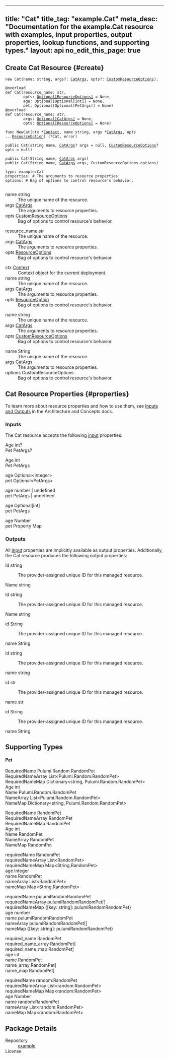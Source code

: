 
---
title: "Cat"
title_tag: "example.Cat"
meta_desc: "Documentation for the example.Cat resource with examples, input properties, output properties, lookup functions, and supporting types."
layout: api
no_edit_this_page: true
---



<!-- WARNING: this file was generated by test. -->
<!-- Do not edit by hand unless you're certain you know what you are doing! -->




## Create Cat Resource {#create}
<div>
<pulumi-chooser type="language" options="typescript,python,go,csharp,java,yaml"></pulumi-chooser>
</div>


<div>
<pulumi-choosable type="language" values="javascript,typescript">
<div class="highlight"><pre class="chroma"><code class="language-typescript" data-lang="typescript"><span class="k">new </span><span class="nx">Cat</span><span class="p">(</span><span class="nx">name</span><span class="p">:</span> <span class="nx">string</span><span class="p">,</span> <span class="nx">args</span><span class="p">?:</span> <span class="nx"><a href="#inputs">CatArgs</a></span><span class="p">,</span> <span class="nx">opts</span><span class="p">?:</span> <span class="nx"><a href="/docs/reference/pkg/nodejs/pulumi/pulumi/#CustomResourceOptions">CustomResourceOptions</a></span><span class="p">);</span></code></pre></div>
</pulumi-choosable>
</div>

<div>
<pulumi-choosable type="language" values="python">
<div class="highlight"><pre class="chroma"><code class="language-python" data-lang="python"><span class=nd>@overload</span>
<span class="k">def </span><span class="nx">Cat</span><span class="p">(</span><span class="nx">resource_name</span><span class="p">:</span> <span class="nx">str</span><span class="p">,</span>
        <span class="nx">opts</span><span class="p">:</span> <span class="nx"><a href="/docs/reference/pkg/python/pulumi/#pulumi.ResourceOptions">Optional[ResourceOptions]</a></span> = None<span class="p">,</span>
        <span class="nx">age</span><span class="p">:</span> <span class="nx">Optional[Optional[int]]</span> = None<span class="p">,</span>
        <span class="nx">pet</span><span class="p">:</span> <span class="nx">Optional[Optional[PetArgs]]</span> = None<span class="p">)</span>
<span class=nd>@overload</span>
<span class="k">def </span><span class="nx">Cat</span><span class="p">(</span><span class="nx">resource_name</span><span class="p">:</span> <span class="nx">str</span><span class="p">,</span>
        <span class="nx">args</span><span class="p">:</span> <span class="nx"><a href="#inputs">Optional[CatArgs]</a></span> = None<span class="p">,</span>
        <span class="nx">opts</span><span class="p">:</span> <span class="nx"><a href="/docs/reference/pkg/python/pulumi/#pulumi.ResourceOptions">Optional[ResourceOptions]</a></span> = None<span class="p">)</span></code></pre></div>
</pulumi-choosable>
</div>

<div>
<pulumi-choosable type="language" values="go">
<div class="highlight"><pre class="chroma"><code class="language-go" data-lang="go"><span class="k">func </span><span class="nx">NewCat</span><span class="p">(</span><span class="nx">ctx</span><span class="p"> *</span><span class="nx"><a href="https://pkg.go.dev/github.com/pulumi/pulumi/sdk/v3/go/pulumi?tab=doc#Context">Context</a></span><span class="p">,</span> <span class="nx">name</span><span class="p"> </span><span class="nx">string</span><span class="p">,</span> <span class="nx">args</span><span class="p"> *</span><span class="nx"><a href="#inputs">CatArgs</a></span><span class="p">,</span> <span class="nx">opts</span><span class="p"> ...</span><span class="nx"><a href="https://pkg.go.dev/github.com/pulumi/pulumi/sdk/v3/go/pulumi?tab=doc#ResourceOption">ResourceOption</a></span><span class="p">) (*<span class="nx">Cat</span>, error)</span></code></pre></div>
</pulumi-choosable>
</div>

<div>
<pulumi-choosable type="language" values="csharp">
<div class="highlight"><pre class="chroma"><code class="language-csharp" data-lang="csharp"><span class="k">public </span><span class="nx">Cat</span><span class="p">(</span><span class="nx">string</span><span class="p"> </span><span class="nx">name<span class="p">,</span> <span class="nx"><a href="#inputs">CatArgs</a></span><span class="p">? </span><span class="nx">args = null<span class="p">,</span> <span class="nx"><a href="/docs/reference/pkg/dotnet/Pulumi/Pulumi.CustomResourceOptions.html">CustomResourceOptions</a></span><span class="p">? </span><span class="nx">opts = null<span class="p">)</span></code></pre></div>
</pulumi-choosable>
</div>

<div>
<pulumi-choosable type="language" values="java">
<div class="highlight"><pre class="chroma">
<code class="language-java" data-lang="java"><span class="k">public </span><span class="nx">Cat</span><span class="p">(</span><span class="nx">String</span><span class="p"> </span><span class="nx">name<span class="p">,</span> <span class="nx"><a href="#inputs">CatArgs</a></span><span class="p"> </span><span class="nx">args<span class="p">)</span>
<span class="k">public </span><span class="nx">Cat</span><span class="p">(</span><span class="nx">String</span><span class="p"> </span><span class="nx">name<span class="p">,</span> <span class="nx"><a href="#inputs">CatArgs</a></span><span class="p"> </span><span class="nx">args<span class="p">,</span> <span class="nx">CustomResourceOptions</span><span class="p"> </span><span class="nx">options<span class="p">)</span>
</code></pre></div>
</pulumi-choosable>
</div>

<div>
<pulumi-choosable type="language" values="yaml">
<div class="highlight"><pre class="chroma"><code class="language-yaml" data-lang="yaml">type: <span class="nx">example:Cat</span><span class="p"></span>
<span class="p">properties</span><span class="p">: </span><span class="c">#&nbsp;The arguments to resource properties.</span>
<span class="p"></span><span class="p">options</span><span class="p">: </span><span class="c">#&nbsp;Bag of options to control resource&#39;s behavior.</span>
<span class="p"></span>
</code></pre></div>
</pulumi-choosable>
</div>

<div>
<pulumi-choosable type="language" values="javascript,typescript">

<dl class="resources-properties"><dt
        class="property-required" title="Required">
        <span>name</span>
        <span class="property-indicator"></span>
        <span class="property-type">string</span>
    </dt>
    <dd>The unique name of the resource.</dd><dt
        class="property-optional" title="Optional">
        <span>args</span>
        <span class="property-indicator"></span>
        <span class="property-type"><a href="#inputs">CatArgs</a></span>
    </dt>
    <dd>The arguments to resource properties.</dd><dt
        class="property-optional" title="Optional">
        <span>opts</span>
        <span class="property-indicator"></span>
        <span class="property-type"><a href="/docs/reference/pkg/nodejs/pulumi/pulumi/#CustomResourceOptions">CustomResourceOptions</a></span>
    </dt>
    <dd>Bag of options to control resource&#39;s behavior.</dd></dl>

</pulumi-choosable>
</div>

<div>
<pulumi-choosable type="language" values="python">

<dl class="resources-properties"><dt
        class="property-required" title="Required">
        <span>resource_name</span>
        <span class="property-indicator"></span>
        <span class="property-type">str</span>
    </dt>
    <dd>The unique name of the resource.</dd><dt
        class="property-optional" title="Optional">
        <span>args</span>
        <span class="property-indicator"></span>
        <span class="property-type"><a href="#inputs">CatArgs</a></span>
    </dt>
    <dd>The arguments to resource properties.</dd><dt
        class="property-optional" title="Optional">
        <span>opts</span>
        <span class="property-indicator"></span>
        <span class="property-type"><a href="/docs/reference/pkg/python/pulumi/#pulumi.ResourceOptions">ResourceOptions</a></span>
    </dt>
    <dd>Bag of options to control resource&#39;s behavior.</dd></dl>

</pulumi-choosable>
</div>

<div>
<pulumi-choosable type="language" values="go">

<dl class="resources-properties"><dt
        class="property-optional" title="Optional">
        <span>ctx</span>
        <span class="property-indicator"></span>
        <span class="property-type"><a href="https://pkg.go.dev/github.com/pulumi/pulumi/sdk/v3/go/pulumi?tab=doc#Context">Context</a></span>
    </dt>
    <dd>Context object for the current deployment.</dd><dt
        class="property-required" title="Required">
        <span>name</span>
        <span class="property-indicator"></span>
        <span class="property-type">string</span>
    </dt>
    <dd>The unique name of the resource.</dd><dt
        class="property-optional" title="Optional">
        <span>args</span>
        <span class="property-indicator"></span>
        <span class="property-type"><a href="#inputs">CatArgs</a></span>
    </dt>
    <dd>The arguments to resource properties.</dd><dt
        class="property-optional" title="Optional">
        <span>opts</span>
        <span class="property-indicator"></span>
        <span class="property-type"><a href="https://pkg.go.dev/github.com/pulumi/pulumi/sdk/v3/go/pulumi?tab=doc#ResourceOption">ResourceOption</a></span>
    </dt>
    <dd>Bag of options to control resource&#39;s behavior.</dd></dl>

</pulumi-choosable>
</div>

<div>
<pulumi-choosable type="language" values="csharp">

<dl class="resources-properties"><dt
        class="property-required" title="Required">
        <span>name</span>
        <span class="property-indicator"></span>
        <span class="property-type">string</span>
    </dt>
    <dd>The unique name of the resource.</dd><dt
        class="property-optional" title="Optional">
        <span>args</span>
        <span class="property-indicator"></span>
        <span class="property-type"><a href="#inputs">CatArgs</a></span>
    </dt>
    <dd>The arguments to resource properties.</dd><dt
        class="property-optional" title="Optional">
        <span>opts</span>
        <span class="property-indicator"></span>
        <span class="property-type"><a href="/docs/reference/pkg/dotnet/Pulumi/Pulumi.CustomResourceOptions.html">CustomResourceOptions</a></span>
    </dt>
    <dd>Bag of options to control resource&#39;s behavior.</dd></dl>

</pulumi-choosable>
</div>

<div>
<pulumi-choosable type="language" values="java">

<dl class="resources-properties"><dt
        class="property-required" title="Required">
        <span>name</span>
        <span class="property-indicator"></span>
        <span class="property-type">String</span>
    </dt>
    <dd>The unique name of the resource.</dd><dt
        class="property-required" title="Required">
        <span>args</span>
        <span class="property-indicator"></span>
        <span class="property-type"><a href="#inputs">CatArgs</a></span>
    </dt>
    <dd>The arguments to resource properties.</dd><dt
        class="property-optional" title="Optional">
        <span>options</span>
        <span class="property-indicator"></span>
        <span class="property-type">CustomResourceOptions</span>
    </dt>
    <dd>Bag of options to control resource&#39;s behavior.</dd></dl>

</pulumi-choosable>
</div>

## Cat Resource Properties {#properties}

To learn more about resource properties and how to use them, see [Inputs and Outputs](/docs/intro/concepts/inputs-outputs) in the Architecture and Concepts docs.

### Inputs

The Cat resource accepts the following [input](/docs/intro/concepts/inputs-outputs) properties:



<div>
<pulumi-choosable type="language" values="csharp">
<dl class="resources-properties"><dt class="property-optional"
            title="Optional">
        <span id="age_csharp">
<a data-swiftype-name="resource-property" data-swiftype-type="text" href="#age_csharp" style="color: inherit; text-decoration: inherit;">Age</a>
</span>
        <span class="property-indicator"></span>
        <span class="property-type">int?</span>
    </dt>
    <dd></dd><dt class="property-optional"
            title="Optional">
        <span id="pet_csharp">
<a data-swiftype-name="resource-property" data-swiftype-type="text" href="#pet_csharp" style="color: inherit; text-decoration: inherit;">Pet</a>
</span>
        <span class="property-indicator"></span>
        <span class="property-type">Pet<wbr>Args?</span>
    </dt>
    <dd></dd></dl>
</pulumi-choosable>
</div>

<div>
<pulumi-choosable type="language" values="go">
<dl class="resources-properties"><dt class="property-optional"
            title="Optional">
        <span id="age_go">
<a data-swiftype-name="resource-property" data-swiftype-type="text" href="#age_go" style="color: inherit; text-decoration: inherit;">Age</a>
</span>
        <span class="property-indicator"></span>
        <span class="property-type">int</span>
    </dt>
    <dd></dd><dt class="property-optional"
            title="Optional">
        <span id="pet_go">
<a data-swiftype-name="resource-property" data-swiftype-type="text" href="#pet_go" style="color: inherit; text-decoration: inherit;">Pet</a>
</span>
        <span class="property-indicator"></span>
        <span class="property-type">Pet<wbr>Args</span>
    </dt>
    <dd></dd></dl>
</pulumi-choosable>
</div>

<div>
<pulumi-choosable type="language" values="java">
<dl class="resources-properties"><dt class="property-optional"
            title="Optional">
        <span id="age_java">
<a data-swiftype-name="resource-property" data-swiftype-type="text" href="#age_java" style="color: inherit; text-decoration: inherit;">age</a>
</span>
        <span class="property-indicator"></span>
        <span class="property-type">Optional&lt;Integer&gt;</span>
    </dt>
    <dd></dd><dt class="property-optional"
            title="Optional">
        <span id="pet_java">
<a data-swiftype-name="resource-property" data-swiftype-type="text" href="#pet_java" style="color: inherit; text-decoration: inherit;">pet</a>
</span>
        <span class="property-indicator"></span>
        <span class="property-type">Optional&lt;Pet<wbr>Args&gt;</span>
    </dt>
    <dd></dd></dl>
</pulumi-choosable>
</div>

<div>
<pulumi-choosable type="language" values="javascript,typescript">
<dl class="resources-properties"><dt class="property-optional"
            title="Optional">
        <span id="age_nodejs">
<a data-swiftype-name="resource-property" data-swiftype-type="text" href="#age_nodejs" style="color: inherit; text-decoration: inherit;">age</a>
</span>
        <span class="property-indicator"></span>
        <span class="property-type">number | undefined</span>
    </dt>
    <dd></dd><dt class="property-optional"
            title="Optional">
        <span id="pet_nodejs">
<a data-swiftype-name="resource-property" data-swiftype-type="text" href="#pet_nodejs" style="color: inherit; text-decoration: inherit;">pet</a>
</span>
        <span class="property-indicator"></span>
        <span class="property-type">Pet<wbr>Args | undefined</span>
    </dt>
    <dd></dd></dl>
</pulumi-choosable>
</div>

<div>
<pulumi-choosable type="language" values="python">
<dl class="resources-properties"><dt class="property-optional"
            title="Optional">
        <span id="age_python">
<a data-swiftype-name="resource-property" data-swiftype-type="text" href="#age_python" style="color: inherit; text-decoration: inherit;">age</a>
</span>
        <span class="property-indicator"></span>
        <span class="property-type">Optional[int]</span>
    </dt>
    <dd></dd><dt class="property-optional"
            title="Optional">
        <span id="pet_python">
<a data-swiftype-name="resource-property" data-swiftype-type="text" href="#pet_python" style="color: inherit; text-decoration: inherit;">pet</a>
</span>
        <span class="property-indicator"></span>
        <span class="property-type">Pet<wbr>Args</span>
    </dt>
    <dd></dd></dl>
</pulumi-choosable>
</div>

<div>
<pulumi-choosable type="language" values="yaml">
<dl class="resources-properties"><dt class="property-optional"
            title="Optional">
        <span id="age_yaml">
<a data-swiftype-name="resource-property" data-swiftype-type="text" href="#age_yaml" style="color: inherit; text-decoration: inherit;">age</a>
</span>
        <span class="property-indicator"></span>
        <span class="property-type">Number</span>
    </dt>
    <dd></dd><dt class="property-optional"
            title="Optional">
        <span id="pet_yaml">
<a data-swiftype-name="resource-property" data-swiftype-type="text" href="#pet_yaml" style="color: inherit; text-decoration: inherit;">pet</a>
</span>
        <span class="property-indicator"></span>
        <span class="property-type">Property Map</span>
    </dt>
    <dd></dd></dl>
</pulumi-choosable>
</div>


### Outputs

All [input](#inputs) properties are implicitly available as output properties. Additionally, the Cat resource produces the following output properties:



<div>
<pulumi-choosable type="language" values="csharp">
<dl class="resources-properties"><dt class="property-"
            title="">
        <span id="id_csharp">
<a data-swiftype-name="resource-property" data-swiftype-type="text" href="#id_csharp" style="color: inherit; text-decoration: inherit;">Id</a>
</span>
        <span class="property-indicator"></span>
        <span class="property-type">string</span>
    </dt>
    <dd><p>The provider-assigned unique ID for this managed resource.</p>
</dd><dt class="property-"
            title="">
        <span id="name_csharp">
<a data-swiftype-name="resource-property" data-swiftype-type="text" href="#name_csharp" style="color: inherit; text-decoration: inherit;">Name</a>
</span>
        <span class="property-indicator"></span>
        <span class="property-type">string</span>
    </dt>
    <dd></dd></dl>
</pulumi-choosable>
</div>

<div>
<pulumi-choosable type="language" values="go">
<dl class="resources-properties"><dt class="property-"
            title="">
        <span id="id_go">
<a data-swiftype-name="resource-property" data-swiftype-type="text" href="#id_go" style="color: inherit; text-decoration: inherit;">Id</a>
</span>
        <span class="property-indicator"></span>
        <span class="property-type">string</span>
    </dt>
    <dd><p>The provider-assigned unique ID for this managed resource.</p>
</dd><dt class="property-"
            title="">
        <span id="name_go">
<a data-swiftype-name="resource-property" data-swiftype-type="text" href="#name_go" style="color: inherit; text-decoration: inherit;">Name</a>
</span>
        <span class="property-indicator"></span>
        <span class="property-type">string</span>
    </dt>
    <dd></dd></dl>
</pulumi-choosable>
</div>

<div>
<pulumi-choosable type="language" values="java">
<dl class="resources-properties"><dt class="property-"
            title="">
        <span id="id_java">
<a data-swiftype-name="resource-property" data-swiftype-type="text" href="#id_java" style="color: inherit; text-decoration: inherit;">id</a>
</span>
        <span class="property-indicator"></span>
        <span class="property-type">String</span>
    </dt>
    <dd><p>The provider-assigned unique ID for this managed resource.</p>
</dd><dt class="property-"
            title="">
        <span id="name_java">
<a data-swiftype-name="resource-property" data-swiftype-type="text" href="#name_java" style="color: inherit; text-decoration: inherit;">name</a>
</span>
        <span class="property-indicator"></span>
        <span class="property-type">String</span>
    </dt>
    <dd></dd></dl>
</pulumi-choosable>
</div>

<div>
<pulumi-choosable type="language" values="javascript,typescript">
<dl class="resources-properties"><dt class="property-"
            title="">
        <span id="id_nodejs">
<a data-swiftype-name="resource-property" data-swiftype-type="text" href="#id_nodejs" style="color: inherit; text-decoration: inherit;">id</a>
</span>
        <span class="property-indicator"></span>
        <span class="property-type">string</span>
    </dt>
    <dd><p>The provider-assigned unique ID for this managed resource.</p>
</dd><dt class="property-"
            title="">
        <span id="name_nodejs">
<a data-swiftype-name="resource-property" data-swiftype-type="text" href="#name_nodejs" style="color: inherit; text-decoration: inherit;">name</a>
</span>
        <span class="property-indicator"></span>
        <span class="property-type">string</span>
    </dt>
    <dd></dd></dl>
</pulumi-choosable>
</div>

<div>
<pulumi-choosable type="language" values="python">
<dl class="resources-properties"><dt class="property-"
            title="">
        <span id="id_python">
<a data-swiftype-name="resource-property" data-swiftype-type="text" href="#id_python" style="color: inherit; text-decoration: inherit;">id</a>
</span>
        <span class="property-indicator"></span>
        <span class="property-type">str</span>
    </dt>
    <dd><p>The provider-assigned unique ID for this managed resource.</p>
</dd><dt class="property-"
            title="">
        <span id="name_python">
<a data-swiftype-name="resource-property" data-swiftype-type="text" href="#name_python" style="color: inherit; text-decoration: inherit;">name</a>
</span>
        <span class="property-indicator"></span>
        <span class="property-type">str</span>
    </dt>
    <dd></dd></dl>
</pulumi-choosable>
</div>

<div>
<pulumi-choosable type="language" values="yaml">
<dl class="resources-properties"><dt class="property-"
            title="">
        <span id="id_yaml">
<a data-swiftype-name="resource-property" data-swiftype-type="text" href="#id_yaml" style="color: inherit; text-decoration: inherit;">id</a>
</span>
        <span class="property-indicator"></span>
        <span class="property-type">String</span>
    </dt>
    <dd><p>The provider-assigned unique ID for this managed resource.</p>
</dd><dt class="property-"
            title="">
        <span id="name_yaml">
<a data-swiftype-name="resource-property" data-swiftype-type="text" href="#name_yaml" style="color: inherit; text-decoration: inherit;">name</a>
</span>
        <span class="property-indicator"></span>
        <span class="property-type">String</span>
    </dt>
    <dd></dd></dl>
</pulumi-choosable>
</div>







## Supporting Types



<h4 id="pet">Pet</h4>

<div>
<pulumi-choosable type="language" values="csharp">
<dl class="resources-properties"><dt class="property-required"
            title="Required">
        <span id="requiredname_csharp">
<a data-swiftype-name="resource-property" data-swiftype-type="text" href="#requiredname_csharp" style="color: inherit; text-decoration: inherit;">Required<wbr>Name</a>
</span>
        <span class="property-indicator"></span>
        <span class="property-type">Pulumi.<wbr>Random.<wbr>Random<wbr>Pet</span>
    </dt>
    <dd></dd><dt class="property-required"
            title="Required">
        <span id="requirednamearray_csharp">
<a data-swiftype-name="resource-property" data-swiftype-type="text" href="#requirednamearray_csharp" style="color: inherit; text-decoration: inherit;">Required<wbr>Name<wbr>Array</a>
</span>
        <span class="property-indicator"></span>
        <span class="property-type">List&lt;Pulumi.<wbr>Random.<wbr>Random<wbr>Pet&gt;</span>
    </dt>
    <dd></dd><dt class="property-required"
            title="Required">
        <span id="requirednamemap_csharp">
<a data-swiftype-name="resource-property" data-swiftype-type="text" href="#requirednamemap_csharp" style="color: inherit; text-decoration: inherit;">Required<wbr>Name<wbr>Map</a>
</span>
        <span class="property-indicator"></span>
        <span class="property-type">Dictionary&lt;string, Pulumi.<wbr>Random.<wbr>Random<wbr>Pet&gt;</span>
    </dt>
    <dd></dd><dt class="property-optional"
            title="Optional">
        <span id="age_csharp">
<a data-swiftype-name="resource-property" data-swiftype-type="text" href="#age_csharp" style="color: inherit; text-decoration: inherit;">Age</a>
</span>
        <span class="property-indicator"></span>
        <span class="property-type">int</span>
    </dt>
    <dd></dd><dt class="property-optional"
            title="Optional">
        <span id="name_csharp">
<a data-swiftype-name="resource-property" data-swiftype-type="text" href="#name_csharp" style="color: inherit; text-decoration: inherit;">Name</a>
</span>
        <span class="property-indicator"></span>
        <span class="property-type">Pulumi.<wbr>Random.<wbr>Random<wbr>Pet</span>
    </dt>
    <dd></dd><dt class="property-optional"
            title="Optional">
        <span id="namearray_csharp">
<a data-swiftype-name="resource-property" data-swiftype-type="text" href="#namearray_csharp" style="color: inherit; text-decoration: inherit;">Name<wbr>Array</a>
</span>
        <span class="property-indicator"></span>
        <span class="property-type">List&lt;Pulumi.<wbr>Random.<wbr>Random<wbr>Pet&gt;</span>
    </dt>
    <dd></dd><dt class="property-optional"
            title="Optional">
        <span id="namemap_csharp">
<a data-swiftype-name="resource-property" data-swiftype-type="text" href="#namemap_csharp" style="color: inherit; text-decoration: inherit;">Name<wbr>Map</a>
</span>
        <span class="property-indicator"></span>
        <span class="property-type">Dictionary&lt;string, Pulumi.<wbr>Random.<wbr>Random<wbr>Pet&gt;</span>
    </dt>
    <dd></dd></dl>
</pulumi-choosable>
</div>

<div>
<pulumi-choosable type="language" values="go">
<dl class="resources-properties"><dt class="property-required"
            title="Required">
        <span id="requiredname_go">
<a data-swiftype-name="resource-property" data-swiftype-type="text" href="#requiredname_go" style="color: inherit; text-decoration: inherit;">Required<wbr>Name</a>
</span>
        <span class="property-indicator"></span>
        <span class="property-type">Random<wbr>Pet</span>
    </dt>
    <dd></dd><dt class="property-required"
            title="Required">
        <span id="requirednamearray_go">
<a data-swiftype-name="resource-property" data-swiftype-type="text" href="#requirednamearray_go" style="color: inherit; text-decoration: inherit;">Required<wbr>Name<wbr>Array</a>
</span>
        <span class="property-indicator"></span>
        <span class="property-type">Random<wbr>Pet</span>
    </dt>
    <dd></dd><dt class="property-required"
            title="Required">
        <span id="requirednamemap_go">
<a data-swiftype-name="resource-property" data-swiftype-type="text" href="#requirednamemap_go" style="color: inherit; text-decoration: inherit;">Required<wbr>Name<wbr>Map</a>
</span>
        <span class="property-indicator"></span>
        <span class="property-type">Random<wbr>Pet</span>
    </dt>
    <dd></dd><dt class="property-optional"
            title="Optional">
        <span id="age_go">
<a data-swiftype-name="resource-property" data-swiftype-type="text" href="#age_go" style="color: inherit; text-decoration: inherit;">Age</a>
</span>
        <span class="property-indicator"></span>
        <span class="property-type">int</span>
    </dt>
    <dd></dd><dt class="property-optional"
            title="Optional">
        <span id="name_go">
<a data-swiftype-name="resource-property" data-swiftype-type="text" href="#name_go" style="color: inherit; text-decoration: inherit;">Name</a>
</span>
        <span class="property-indicator"></span>
        <span class="property-type">Random<wbr>Pet</span>
    </dt>
    <dd></dd><dt class="property-optional"
            title="Optional">
        <span id="namearray_go">
<a data-swiftype-name="resource-property" data-swiftype-type="text" href="#namearray_go" style="color: inherit; text-decoration: inherit;">Name<wbr>Array</a>
</span>
        <span class="property-indicator"></span>
        <span class="property-type">Random<wbr>Pet</span>
    </dt>
    <dd></dd><dt class="property-optional"
            title="Optional">
        <span id="namemap_go">
<a data-swiftype-name="resource-property" data-swiftype-type="text" href="#namemap_go" style="color: inherit; text-decoration: inherit;">Name<wbr>Map</a>
</span>
        <span class="property-indicator"></span>
        <span class="property-type">Random<wbr>Pet</span>
    </dt>
    <dd></dd></dl>
</pulumi-choosable>
</div>

<div>
<pulumi-choosable type="language" values="java">
<dl class="resources-properties"><dt class="property-required"
            title="Required">
        <span id="requiredname_java">
<a data-swiftype-name="resource-property" data-swiftype-type="text" href="#requiredname_java" style="color: inherit; text-decoration: inherit;">required<wbr>Name</a>
</span>
        <span class="property-indicator"></span>
        <span class="property-type">Random<wbr>Pet</span>
    </dt>
    <dd></dd><dt class="property-required"
            title="Required">
        <span id="requirednamearray_java">
<a data-swiftype-name="resource-property" data-swiftype-type="text" href="#requirednamearray_java" style="color: inherit; text-decoration: inherit;">required<wbr>Name<wbr>Array</a>
</span>
        <span class="property-indicator"></span>
        <span class="property-type">List&lt;Random<wbr>Pet&gt;</span>
    </dt>
    <dd></dd><dt class="property-required"
            title="Required">
        <span id="requirednamemap_java">
<a data-swiftype-name="resource-property" data-swiftype-type="text" href="#requirednamemap_java" style="color: inherit; text-decoration: inherit;">required<wbr>Name<wbr>Map</a>
</span>
        <span class="property-indicator"></span>
        <span class="property-type">Map&lt;String,Random<wbr>Pet&gt;</span>
    </dt>
    <dd></dd><dt class="property-optional"
            title="Optional">
        <span id="age_java">
<a data-swiftype-name="resource-property" data-swiftype-type="text" href="#age_java" style="color: inherit; text-decoration: inherit;">age</a>
</span>
        <span class="property-indicator"></span>
        <span class="property-type">Integer</span>
    </dt>
    <dd></dd><dt class="property-optional"
            title="Optional">
        <span id="name_java">
<a data-swiftype-name="resource-property" data-swiftype-type="text" href="#name_java" style="color: inherit; text-decoration: inherit;">name</a>
</span>
        <span class="property-indicator"></span>
        <span class="property-type">Random<wbr>Pet</span>
    </dt>
    <dd></dd><dt class="property-optional"
            title="Optional">
        <span id="namearray_java">
<a data-swiftype-name="resource-property" data-swiftype-type="text" href="#namearray_java" style="color: inherit; text-decoration: inherit;">name<wbr>Array</a>
</span>
        <span class="property-indicator"></span>
        <span class="property-type">List&lt;Random<wbr>Pet&gt;</span>
    </dt>
    <dd></dd><dt class="property-optional"
            title="Optional">
        <span id="namemap_java">
<a data-swiftype-name="resource-property" data-swiftype-type="text" href="#namemap_java" style="color: inherit; text-decoration: inherit;">name<wbr>Map</a>
</span>
        <span class="property-indicator"></span>
        <span class="property-type">Map&lt;String,Random<wbr>Pet&gt;</span>
    </dt>
    <dd></dd></dl>
</pulumi-choosable>
</div>

<div>
<pulumi-choosable type="language" values="javascript,typescript">
<dl class="resources-properties"><dt class="property-required"
            title="Required">
        <span id="requiredname_nodejs">
<a data-swiftype-name="resource-property" data-swiftype-type="text" href="#requiredname_nodejs" style="color: inherit; text-decoration: inherit;">required<wbr>Name</a>
</span>
        <span class="property-indicator"></span>
        <span class="property-type">pulumi<wbr>Random<wbr>Random<wbr>Pet</span>
    </dt>
    <dd></dd><dt class="property-required"
            title="Required">
        <span id="requirednamearray_nodejs">
<a data-swiftype-name="resource-property" data-swiftype-type="text" href="#requirednamearray_nodejs" style="color: inherit; text-decoration: inherit;">required<wbr>Name<wbr>Array</a>
</span>
        <span class="property-indicator"></span>
        <span class="property-type">pulumi<wbr>Random<wbr>Random<wbr>Pet[]</span>
    </dt>
    <dd></dd><dt class="property-required"
            title="Required">
        <span id="requirednamemap_nodejs">
<a data-swiftype-name="resource-property" data-swiftype-type="text" href="#requirednamemap_nodejs" style="color: inherit; text-decoration: inherit;">required<wbr>Name<wbr>Map</a>
</span>
        <span class="property-indicator"></span>
        <span class="property-type">{[key: string]: pulumi<wbr>Random<wbr>Random<wbr>Pet}</span>
    </dt>
    <dd></dd><dt class="property-optional"
            title="Optional">
        <span id="age_nodejs">
<a data-swiftype-name="resource-property" data-swiftype-type="text" href="#age_nodejs" style="color: inherit; text-decoration: inherit;">age</a>
</span>
        <span class="property-indicator"></span>
        <span class="property-type">number</span>
    </dt>
    <dd></dd><dt class="property-optional"
            title="Optional">
        <span id="name_nodejs">
<a data-swiftype-name="resource-property" data-swiftype-type="text" href="#name_nodejs" style="color: inherit; text-decoration: inherit;">name</a>
</span>
        <span class="property-indicator"></span>
        <span class="property-type">pulumi<wbr>Random<wbr>Random<wbr>Pet</span>
    </dt>
    <dd></dd><dt class="property-optional"
            title="Optional">
        <span id="namearray_nodejs">
<a data-swiftype-name="resource-property" data-swiftype-type="text" href="#namearray_nodejs" style="color: inherit; text-decoration: inherit;">name<wbr>Array</a>
</span>
        <span class="property-indicator"></span>
        <span class="property-type">pulumi<wbr>Random<wbr>Random<wbr>Pet[]</span>
    </dt>
    <dd></dd><dt class="property-optional"
            title="Optional">
        <span id="namemap_nodejs">
<a data-swiftype-name="resource-property" data-swiftype-type="text" href="#namemap_nodejs" style="color: inherit; text-decoration: inherit;">name<wbr>Map</a>
</span>
        <span class="property-indicator"></span>
        <span class="property-type">{[key: string]: pulumi<wbr>Random<wbr>Random<wbr>Pet}</span>
    </dt>
    <dd></dd></dl>
</pulumi-choosable>
</div>

<div>
<pulumi-choosable type="language" values="python">
<dl class="resources-properties"><dt class="property-required"
            title="Required">
        <span id="required_name_python">
<a data-swiftype-name="resource-property" data-swiftype-type="text" href="#required_name_python" style="color: inherit; text-decoration: inherit;">required_<wbr>name</a>
</span>
        <span class="property-indicator"></span>
        <span class="property-type">Random<wbr>Pet</span>
    </dt>
    <dd></dd><dt class="property-required"
            title="Required">
        <span id="required_name_array_python">
<a data-swiftype-name="resource-property" data-swiftype-type="text" href="#required_name_array_python" style="color: inherit; text-decoration: inherit;">required_<wbr>name_<wbr>array</a>
</span>
        <span class="property-indicator"></span>
        <span class="property-type">Random<wbr>Pet]</span>
    </dt>
    <dd></dd><dt class="property-required"
            title="Required">
        <span id="required_name_map_python">
<a data-swiftype-name="resource-property" data-swiftype-type="text" href="#required_name_map_python" style="color: inherit; text-decoration: inherit;">required_<wbr>name_<wbr>map</a>
</span>
        <span class="property-indicator"></span>
        <span class="property-type">Random<wbr>Pet]</span>
    </dt>
    <dd></dd><dt class="property-optional"
            title="Optional">
        <span id="age_python">
<a data-swiftype-name="resource-property" data-swiftype-type="text" href="#age_python" style="color: inherit; text-decoration: inherit;">age</a>
</span>
        <span class="property-indicator"></span>
        <span class="property-type">int</span>
    </dt>
    <dd></dd><dt class="property-optional"
            title="Optional">
        <span id="name_python">
<a data-swiftype-name="resource-property" data-swiftype-type="text" href="#name_python" style="color: inherit; text-decoration: inherit;">name</a>
</span>
        <span class="property-indicator"></span>
        <span class="property-type">Random<wbr>Pet</span>
    </dt>
    <dd></dd><dt class="property-optional"
            title="Optional">
        <span id="name_array_python">
<a data-swiftype-name="resource-property" data-swiftype-type="text" href="#name_array_python" style="color: inherit; text-decoration: inherit;">name_<wbr>array</a>
</span>
        <span class="property-indicator"></span>
        <span class="property-type">Random<wbr>Pet]</span>
    </dt>
    <dd></dd><dt class="property-optional"
            title="Optional">
        <span id="name_map_python">
<a data-swiftype-name="resource-property" data-swiftype-type="text" href="#name_map_python" style="color: inherit; text-decoration: inherit;">name_<wbr>map</a>
</span>
        <span class="property-indicator"></span>
        <span class="property-type">Random<wbr>Pet]</span>
    </dt>
    <dd></dd></dl>
</pulumi-choosable>
</div>

<div>
<pulumi-choosable type="language" values="yaml">
<dl class="resources-properties"><dt class="property-required"
            title="Required">
        <span id="requiredname_yaml">
<a data-swiftype-name="resource-property" data-swiftype-type="text" href="#requiredname_yaml" style="color: inherit; text-decoration: inherit;">required<wbr>Name</a>
</span>
        <span class="property-indicator"></span>
        <span class="property-type">random:Random<wbr>Pet</span>
    </dt>
    <dd></dd><dt class="property-required"
            title="Required">
        <span id="requirednamearray_yaml">
<a data-swiftype-name="resource-property" data-swiftype-type="text" href="#requirednamearray_yaml" style="color: inherit; text-decoration: inherit;">required<wbr>Name<wbr>Array</a>
</span>
        <span class="property-indicator"></span>
        <span class="property-type">List&lt;random:Random<wbr>Pet&gt;</span>
    </dt>
    <dd></dd><dt class="property-required"
            title="Required">
        <span id="requirednamemap_yaml">
<a data-swiftype-name="resource-property" data-swiftype-type="text" href="#requirednamemap_yaml" style="color: inherit; text-decoration: inherit;">required<wbr>Name<wbr>Map</a>
</span>
        <span class="property-indicator"></span>
        <span class="property-type">Map&lt;random:Random<wbr>Pet&gt;</span>
    </dt>
    <dd></dd><dt class="property-optional"
            title="Optional">
        <span id="age_yaml">
<a data-swiftype-name="resource-property" data-swiftype-type="text" href="#age_yaml" style="color: inherit; text-decoration: inherit;">age</a>
</span>
        <span class="property-indicator"></span>
        <span class="property-type">Number</span>
    </dt>
    <dd></dd><dt class="property-optional"
            title="Optional">
        <span id="name_yaml">
<a data-swiftype-name="resource-property" data-swiftype-type="text" href="#name_yaml" style="color: inherit; text-decoration: inherit;">name</a>
</span>
        <span class="property-indicator"></span>
        <span class="property-type">random:Random<wbr>Pet</span>
    </dt>
    <dd></dd><dt class="property-optional"
            title="Optional">
        <span id="namearray_yaml">
<a data-swiftype-name="resource-property" data-swiftype-type="text" href="#namearray_yaml" style="color: inherit; text-decoration: inherit;">name<wbr>Array</a>
</span>
        <span class="property-indicator"></span>
        <span class="property-type">List&lt;random:Random<wbr>Pet&gt;</span>
    </dt>
    <dd></dd><dt class="property-optional"
            title="Optional">
        <span id="namemap_yaml">
<a data-swiftype-name="resource-property" data-swiftype-type="text" href="#namemap_yaml" style="color: inherit; text-decoration: inherit;">name<wbr>Map</a>
</span>
        <span class="property-indicator"></span>
        <span class="property-type">Map&lt;random:Random<wbr>Pet&gt;</span>
    </dt>
    <dd></dd></dl>
</pulumi-choosable>
</div>


<h2 id="package-details">Package Details</h2>
<dl class="package-details">
	<dt>Repository</dt>
	<dd><a href="">example </a></dd>
	<dt>License</dt>
	<dd></dd>
</dl>

